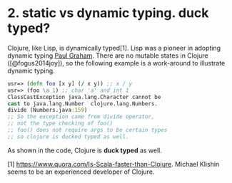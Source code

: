 # 2. static vs dynamic typing. duck typed?


Clojure, like Lisp, is dynamically typed[1]. Lisp was a pioneer in adopting dynamic typing [Paul Graham](http://www.paulgraham.com/icad.html). There are no mutable states in Clojure ([@fogus2014joy]), so the following example is a work-around to illustrate dynamic typing.


``` clojure
usr=> (defn foo [x y] (/ x y)) ;; x / y
usr=> (foo \a 1) ;; char 'a' and int 1
ClassCastException java.lang.Character cannot be 
cast to java.lang.Number  clojure.lang.Numbers.
divide (Numbers.java:159)
;; So the exception came from divide operator,
;; not the type checking of foo()
;; foo() does not require args to be certain types
;; so clojure is ducked typed as well.
```

As shown in the code, Clojure is __duck typed__ as well.


[1] <https://www.quora.com/Is-Scala-faster-than-Clojure>. Michael Klishin seems to be an experienced developer of Clojure.
